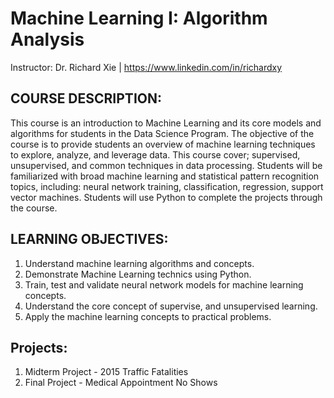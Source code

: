 # Machine Learning I: Algorithm Analysis

Instructor: Dr. Richard Xie | https://www.linkedin.com/in/richardxy

## COURSE DESCRIPTION:

This course is an introduction to Machine Learning and its core models and algorithms for students in the Data Science Program. The objective of the course is to provide students an overview of machine learning techniques to explore, analyze, and leverage data.  This course cover; supervised, unsupervised, and common techniques in data processing. Students will be familiarized with broad machine learning and statistical pattern recognition topics, including: neural network training, classification, regression, support vector machines. Students will use Python to complete the projects through the course.

## LEARNING OBJECTIVES:

1.	Understand machine learning algorithms and concepts.
2.	Demonstrate Machine Learning technics using Python.
3.	Train, test and validate neural network models for machine learning concepts.
4.	Understand the core concept of supervise, and unsupervised learning.
5.	Apply the machine learning concepts to practical problems.

## Projects:
1. Midterm Project - 2015 Traffic Fatalities
2. Final Project - Medical Appointment No Shows

